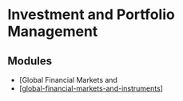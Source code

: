 Investment and Portfolio Management
===

Modules
---

- [Global Financial Markets and
- [[global-financial-markets-and-instruments]]

[//begin]: # "Autogenerated link references for markdown compatibility"
[global-financial-markets-and-instruments]: global-financial-markets-and-instruments/global-financial-markets-and-instruments.md "Global Financial Markets and Instruments"
[//end]: # "Autogenerated link references"